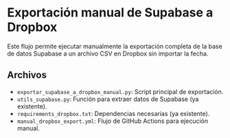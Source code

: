 # Exportación manual de Supabase a Dropbox

Este flujo permite ejecutar manualmente la exportación completa de la base de datos Supabase a un archivo CSV en Dropbox sin importar la fecha.

## Archivos
- `exportar_supabase_a_dropbox_manual.py`: Script principal de exportación.
- `utils_supabase.py`: Función para extraer datos de Supabase (ya existente).
- `requirements_dropbox.txt`: Dependencias necesarias (ya existente).
- `manual_dropbox_export.yml`: Flujo de GitHub Actions para ejecución manual.